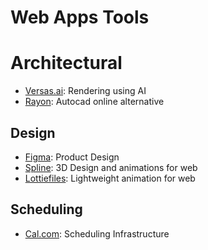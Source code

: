# Web Apps Tools

# Architectural

* [Versas.ai](https://versas.ai/): Rendering using AI
* [Rayon](https://rayon.design/): Autocad online alternative

## Design

* [Figma](https://figma.com/): Product Design
* [Spline](https://spline.design/): 3D Design and animations for web
* [Lottiefiles](https://lottiefiles.com/): Lightweight animation for web

## Scheduling
* [Cal.com](https://cal.com/): Scheduling Infrastructure
